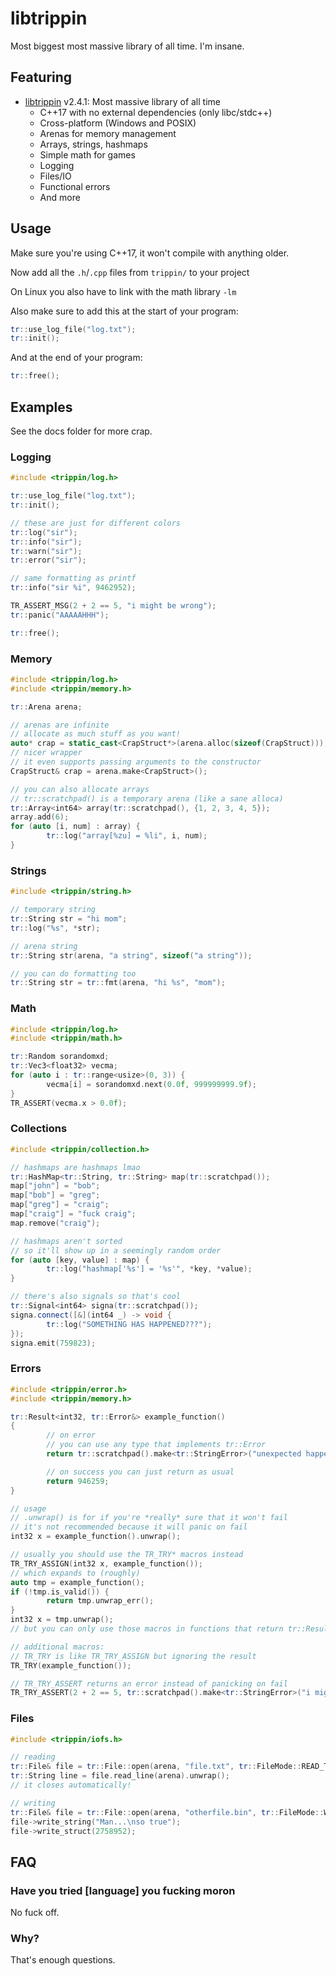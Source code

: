 # libtrippin

Most biggest most massive library of all time. I'm insane.

## Featuring

- [libtrippin](./trippin) v2.4.1: Most massive library of all time
    - C++17 with no external dependencies (only libc/stdc++)
    - Cross-platform (Windows and POSIX)
    - Arenas for memory management
    - Arrays, strings, hashmaps
    - Simple math for games
    - Logging
    - Files/IO
    - Functional errors
    - And more

## Usage

Make sure you're using C++17, it won't compile with anything older.

Now add all the `.h`/`.cpp` files from `trippin/` to your project

On Linux you also have to link with the math library `-lm`

Also make sure to add this at the start of your program:

```cpp
tr::use_log_file("log.txt");
tr::init();
```

And at the end of your program:

```cpp
tr::free();
```

## Examples

See the docs folder for more crap.

### Logging

```cpp
#include <trippin/log.h>

tr::use_log_file("log.txt");
tr::init();

// these are just for different colors
tr::log("sir");
tr::info("sir");
tr::warn("sir");
tr::error("sir");

// same formatting as printf
tr::info("sir %i", 9462952);

TR_ASSERT_MSG(2 + 2 == 5, "i might be wrong");
tr::panic("AAAAAHHH");

tr::free();
```

### Memory

```cpp
#include <trippin/log.h>
#include <trippin/memory.h>

tr::Arena arena;

// arenas are infinite
// allocate as much stuff as you want!
auto* crap = static_cast<CrapStruct*>(arena.alloc(sizeof(CrapStruct)));
// nicer wrapper
// it even supports passing arguments to the constructor
CrapStruct& crap = arena.make<CrapStruct>();

// you can also allocate arrays
// tr::scratchpad() is a temporary arena (like a sane alloca)
tr::Array<int64> array(tr::scratchpad(), {1, 2, 3, 4, 5});
array.add(6);
for (auto [i, num] : array) {
        tr::log("array[%zu] = %li", i, num);
}
```

### Strings

```cpp
#include <trippin/string.h>

// temporary string
tr::String str = "hi mom";
tr::log("%s", *str);

// arena string
tr::String str(arena, "a string", sizeof("a string"));

// you can do formatting too
tr::String str = tr::fmt(arena, "hi %s", "mom");
```

### Math

```cpp
#include <trippin/log.h>
#include <trippin/math.h>

tr::Random sorandomxd;
tr::Vec3<float32> vecma;
for (auto i : tr::range<usize>(0, 3)) {
        vecma[i] = sorandomxd.next(0.0f, 999999999.9f);
}
TR_ASSERT(vecma.x > 0.0f);
```

### Collections

```cpp
#include <trippin/collection.h>

// hashmaps are hashmaps lmao
tr::HashMap<tr::String, tr::String> map(tr::scratchpad());
map["john"] = "bob";
map["bob"] = "greg";
map["greg"] = "craig";
map["craig"] = "fuck craig";
map.remove("craig");

// hashmaps aren't sorted
// so it'll show up in a seemingly random order
for (auto [key, value] : map) {
        tr::log("hashmap['%s'] = '%s'", *key, *value);
}

// there's also signals so that's cool
tr::Signal<int64> signa(tr::scratchpad());
signa.connect([&](int64 _) -> void {
        tr::log("SOMETHING HAS HAPPENED???");
});
signa.emit(759823);
```

### Errors

```cpp
#include <trippin/error.h>
#include <trippin/memory.h>

tr::Result<int32, tr::Error&> example_function()
{
        // on error
        // you can use any type that implements tr::Error
        return tr::scratchpad().make<tr::StringError>("unexpected happening unexpectedly");

        // on success you can just return as usual
        return 946259;
}

// usage
// .unwrap() is for if you're *really* sure that it won't fail
// it's not recommended because it will panic on fail
int32 x = example_function().unwrap();

// usually you should use the TR_TRY* macros instead
TR_TRY_ASSIGN(int32 x, example_function());
// which expands to (roughly)
auto tmp = example_function();
if (!tmp.is_valid()) {
        return tmp.unwrap_err();
}
int32 x = tmp.unwrap();
// but you can only use those macros in functions that return tr::Result<T, E>

// additional macros:
// TR_TRY is like TR_TRY_ASSIGN but ignoring the result
TR_TRY(example_function());

// TR_TRY_ASSERT returns an error instead of panicking on fail
TR_TRY_ASSERT(2 + 2 == 5, tr::scratchpad().make<tr::StringError>("i might be wrong"));
```

### Files

```cpp
#include <trippin/iofs.h>

// reading
tr::File& file = tr::File::open(arena, "file.txt", tr::FileMode::READ_TEXT).unwrap();
tr::String line = file.read_line(arena).unwrap();
// it closes automatically!

// writing
tr::File& file = tr::File::open(arena, "otherfile.bin", tr::FileMode::WRITE_BINARY).unwrap();
file->write_string("Man...\nso true");
file->write_struct(2758952);
```

## FAQ

### Have you tried \[language] you fucking moron

No fuck off.

### Why?

That's enough questions.

